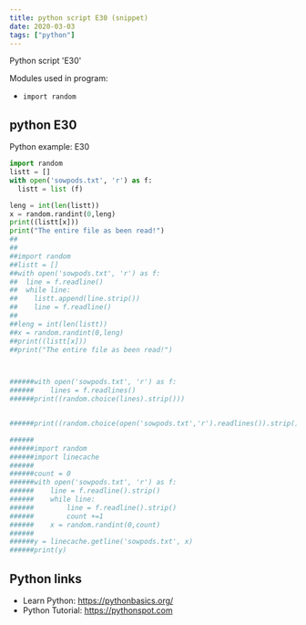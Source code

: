 ```yaml
---
title: python script E30 (snippet)
date: 2020-03-03
tags: ["python"]
---
```

Python script 'E30'


Modules used in program: 
* `import random`

## python E30

Python example: E30

```python
import random
listt = []
with open('sowpods.txt', 'r') as f:
  listt = list (f)

leng = int(len(listt))
x = random.randint(0,leng)
print((listt[x]))
print("The entire file as been read!")
##
##
##import random
##listt = []
##with open('sowpods.txt', 'r') as f:
##  line = f.readline()
##  while line:
##    listt.append(line.strip())
##    line = f.readline()
##
##leng = int(len(listt))
##x = random.randint(0,leng)
##print((listt[x]))
##print("The entire file as been read!")



######with open('sowpods.txt', 'r') as f:
######    lines = f.readlines()
######print((random.choice(lines).strip()))


######print((random.choice(open('sowpods.txt','r').readlines()).strip()))

######
######import random
######import linecache
######
######count = 0
######with open('sowpods.txt', 'r') as f:
######    line = f.readline().strip()
######    while line:
######        line = f.readline().strip()
######        count +=1
######    x = random.randint(0,count)
######
######y = linecache.getline('sowpods.txt', x)
######print(y)


```

## Python links

- Learn Python: https://pythonbasics.org/
- Python Tutorial: https://pythonspot.com
